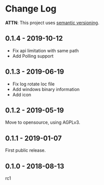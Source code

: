 # Change Log

**ATTN**: This project uses [semantic versioning](http://semver.org/).

## 0.1.4 - 2019-10-12
- Fix api limitation with same path
- Add Polling support

## 0.1.3 - 2019-06-19
- Fix log rotate loc file
- Add windows binary information
- Add icon

## 0.1.2 - 2019-05-19
Move to opensource, using AGPLv3.

## 0.1.1 - 2019-01-07
First public release.

## 0.1.0 - 2018-08-13
rc1
